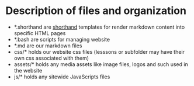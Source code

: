 
# Description of files and organization

+ \*.shorthand are [shorthand](https://rsdoiel.github.io/shorthand) templates for render markdown content into specific HTML pages
+ \*.bash are scripts for managing website
+ \*.md are our markdown files
+ css/\* holds our website css files (lesssons or subfolder may have their own css associated with them)
+ assets/* holds any media assets like image files, logos and such used in the website
+ js/* holds any sitewide JavaScripts files

